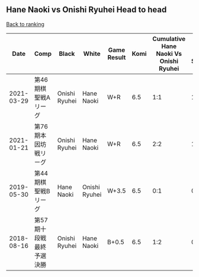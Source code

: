 ## Hane Naoki vs Onishi Ryuhei Head to head

[Back to ranking](../../index.md)




| **Date** | **Comp** | **Black** | **White** | **Game Result** | **Komi** | **Cumulative Hane Naoki Vs Onishi Ryuhei** | **Hane Naoki Streak** | **Onishi Ryuhei Streak** | 
| --- | --- | --- | --- | --- | --- | --- | --- | --- |
| 2021-03-29 | 第46期棋聖戦Aリーグ | Onishi Ryuhei | Hane Naoki | W+R | 6.5 | 1:1 | 1 | 0 | 
| 2021-01-21 | 第76期本因坊戦リーグ | Onishi Ryuhei | Hane Naoki | W+R | 6.5 | 2:2 | 1 | 0 | 
| 2019-05-30 | 第44期棋聖戦Bリーグ | Hane Naoki | Onishi Ryuhei | W+3.5 | 6.5 | 0:1 | 0 | 1 | 
| 2018-08-16 | 第57期十段戦最終予選決勝 | Onishi Ryuhei | Hane Naoki | B+0.5 | 6.5 | 1:2 | 0 | 1 |




